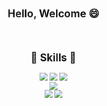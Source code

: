 <div align="center">
 <h2>Hello, Welcome 😄</h2>
  <br/>
</div>

<div align="center">
  <h2>🚀 Skills 🚀</h2>
</div>
<div align="center">
  <img src="https://img.shields.io/badge/Spring-6DB33F?style=for-the-badge&logo=Spring&logoColor=white">
  <img src="https://img.shields.io/badge/Spring Boot-6DB33F?style=for-the-badge&logo=Spring Boot&logoColor=white">
  <img src="https://img.shields.io/badge/Java-2E51A2?style=for-the-badge&logo=openjdk&logoColor=white">
  <br/>
  <img src="https://img.shields.io/badge/GitHub-100000?style=for-the-badge&logo=github&logoColor=white">
  <br/>
  <img src="https://img.shields.io/badge/Oracle-F80000?style=for-the-badge&logo=oracle&logoColor=black">
  <img src="https://img.shields.io/badge/SQL_Server-CC2927?style=for-the-badge&logo=microsoft-sql-server&logoColor=white">
  <br/>
</div>


